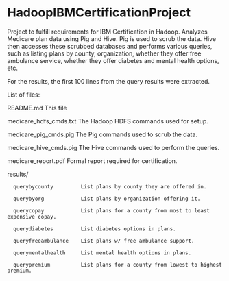 # HadoopIBMCertificationProject
Project to fulfill requirements for IBM Certification in Hadoop.  Analyzes Medicare plan data using Pig and Hive.  Pig is used to scrub the data.  Hive then accesses these scrubbed databases and performs various queries, such as listing plans by county, organization, whether they offer free ambulance service, whether they offer diabetes and mental health options, etc.

For the results, the first 100 lines from the query results were extracted.

List of files:

   README.md                This file

   medicare_hdfs_cmds.txt   The Hadoop HDFS commands used for setup.

   medicare_pig_cmds.pig    The Pig commands used to scrub the data.

   medicare_hive_cmds.pig   The Hive commands used to perform the queries.

   medicare_report.pdf      Formal report required for certification.

   results/

      querybycounty         List plans by county they are offered in.

      querybyorg            List plans by organization offering it.

      querycopay            List plans for a county from most to least expensive copay.

      querydiabetes         List diabetes options in plans.

      queryfreeambulance    List plans w/ free ambulance support.

      querymentalhealth     List mental health options in plans.

      querypremium          List plans for a county from lowest to highest premium.


